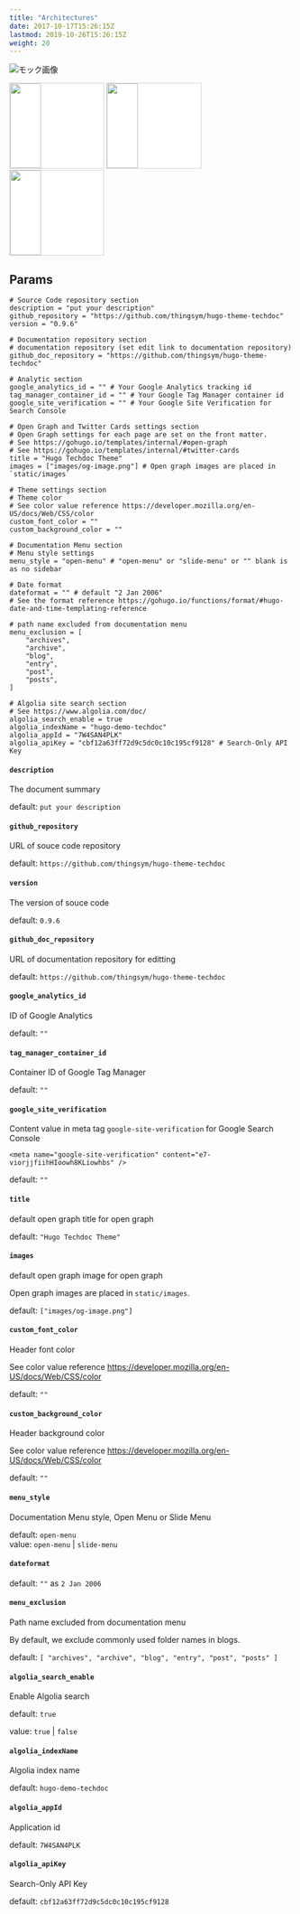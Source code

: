 ```yaml
---
title: "Architectures"
date: 2017-10-17T15:26:15Z
lastmod: 2019-10-26T15:26:15Z
weight: 20
---
```


![モック画像](https://software.fujitsu.com/jp/manual/manualfiles/M070076/B1FW5421/01Z200/gensrc/010302_1.gif)

<img src="/images/icon-vuejs.png" style="width:33%;height:150px;object-fit:contain;background:white;border: solid 1px lightgray;">
<img src="/images/icon-quasar-framework.png" style="width:33%;height:150px;object-fit:contain;background:white;border: solid 1px lightgray;">
<img src="/images/icon-flutter.png" style="width:33%;height:150px;object-fit:contain;background:white;border: solid 1px lightgray;">

## Params

    # Source Code repository section
    description = "put your description"
    github_repository = "https://github.com/thingsym/hugo-theme-techdoc"
    version = "0.9.6"

    # Documentation repository section
    # documentation repository (set edit link to documentation repository)
    github_doc_repository = "https://github.com/thingsym/hugo-theme-techdoc"

    # Analytic section
    google_analytics_id = "" # Your Google Analytics tracking id
    tag_manager_container_id = "" # Your Google Tag Manager container id
    google_site_verification = "" # Your Google Site Verification for Search Console

    # Open Graph and Twitter Cards settings section
    # Open Graph settings for each page are set on the front matter.
    # See https://gohugo.io/templates/internal/#open-graph
    # See https://gohugo.io/templates/internal/#twitter-cards
    title = "Hugo Techdoc Theme"
    images = ["images/og-image.png"] # Open graph images are placed in `static/images`

    # Theme settings section
    # Theme color
    # See color value reference https://developer.mozilla.org/en-US/docs/Web/CSS/color
    custom_font_color = ""
    custom_background_color = ""

    # Documentation Menu section
    # Menu style settings
    menu_style = "open-menu" # "open-menu" or "slide-menu" or "" blank is as no sidebar

    # Date format
    dateformat = "" # default "2 Jan 2006"
    # See the format reference https://gohugo.io/functions/format/#hugo-date-and-time-templating-reference

    # path name excluded from documentation menu
    menu_exclusion = [
        "archives",
        "archive",
        "blog",
        "entry",
        "post",
        "posts",
    ]

    # Algolia site search section
    # See https://www.algolia.com/doc/
    algolia_search_enable = true
    algolia_indexName = "hugo-demo-techdoc"
    algolia_appId = "7W4SAN4PLK"
    algolia_apiKey = "cbf12a63ff72d9c5dc0c10c195cf9128" # Search-Only API Key

#### `description`

The document summary

default: `put your description`

#### `github_repository`

URL of souce code repository

default: `https://github.com/thingsym/hugo-theme-techdoc`

#### `version`

The version of souce code

default: `0.9.6`

#### `github_doc_repository`

URL of documentation repository for editting

default: `https://github.com/thingsym/hugo-theme-techdoc`

#### `google_analytics_id`

ID of Google Analytics

default: `""`

#### `tag_manager_container_id`

Container ID of Google Tag Manager

default: `""`

#### `google_site_verification`

Content value in meta tag `google-site-verification` for Google Search Console

```
<meta name="google-site-verification" content="e7-viorjjfiihHIoowh8KLiowhbs" />
```

default: `""`

#### `title`

default open graph title for open graph

default: `"Hugo Techdoc Theme"`

#### `images`

default open graph image for open graph

Open graph images are placed in `static/images`.

default: `["images/og-image.png"]`

#### `custom_font_color`

Header font color

See color value reference https://developer.mozilla.org/en-US/docs/Web/CSS/color


default: `""`

#### `custom_background_color`

Header background color

See color value reference https://developer.mozilla.org/en-US/docs/Web/CSS/color

default: `""`

#### `menu_style`

Documentation Menu style, Open Menu or Slide Menu

default: `open-menu`  
value: `open-menu` | `slide-menu`

#### `dateformat`

default: `""` as `2 Jan 2006`

#### `menu_exclusion`

Path name excluded from documentation menu

By default, we exclude commonly used folder names in blogs.

default: `[
        "archives",
        "archive",
        "blog",
        "entry",
        "post",
        "posts"
    ]`


#### `algolia_search_enable`

Enable Algolia search

default: `true`

value: `true` | `false`

#### `algolia_indexName`

Algolia index name

default: `hugo-demo-techdoc`

#### `algolia_appId`

Application id

default: `7W4SAN4PLK`

#### `algolia_apiKey`

Search-Only API Key

default: `cbf12a63ff72d9c5dc0c10c195cf9128`
